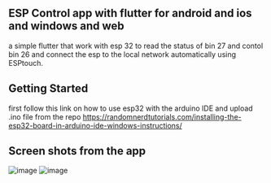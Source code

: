 ## ESP Control app with flutter for android and ios and windows and web

a simple flutter that work with esp 32 to read the status of bin 27 and contol bin 26 and connect the esp to the local network automatically using ESPtouch.

## Getting Started

first follow this link on how to use esp32 with the arduino IDE and upload .ino file from the repo 
https://randomnerdtutorials.com/installing-the-esp32-board-in-arduino-ide-windows-instructions/

## Screen shots from the app 

![image](https://user-images.githubusercontent.com/18642838/131028507-d001692f-7881-4c51-9841-e3186004edfc.png)
![image](https://user-images.githubusercontent.com/18642838/131028593-e4e228db-ef38-4d25-adf4-02e4883f6825.png)


